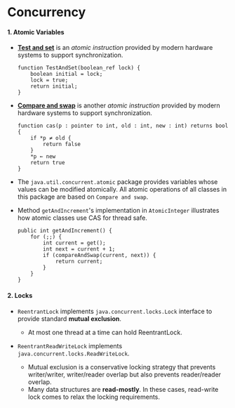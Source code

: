 # Concurrency

#### 1. Atomic Variables
* **[Test and set](https://en.wikipedia.org/wiki/Test-and-set)** is an *atomic instruction* provided by modern hardware systems to support synchronization.
    ```
    function TestAndSet(boolean_ref lock) {
        boolean initial = lock;
        lock = true;
        return initial;
    }
    ```
* **[Compare and swap](https://en.wikipedia.org/wiki/Compare-and-swap)** is another *atomic instruction* provided by modern hardware systems to support synchronization.
    ```
    function cas(p : pointer to int, old : int, new : int) returns bool {
        if *p ≠ old {
            return false
        }
        *p ← new
        return true
    }
    ```

* The ```java.util.concurrent.atomic``` package provides variables whose values can be modified atomically. All atomic operations of all classes in this package are based on ```Compare and swap```.

* Method ```getAndIncrement```'s implementation in ```AtomicInteger``` illustrates how atomic classes use CAS for thread safe.
    ```
    public int getAndIncrement() {
        for (;;) {
            int current = get();
            int next = current + 1;
            if (compareAndSwap(current, next)) {
                return current;
            }
        }
    }
    ```

#### 2. Locks
* ```ReentrantLock``` implements ```java.concurrent.locks.Lock``` interface to provide standard **mutual exclusion**.
    * At most one thread at a time can hold ReentrantLock.

* ```ReentrantReadWriteLock``` implements ```java.concurrent.locks.ReadWriteLock```.
    * Mutual exclusion is a conservative locking strategy that prevents writer/writer, writer/reader overlap but also prevents reader/reader overlap.
    * Many data structures are **read-mostly**. In these cases, read-write lock comes to relax the locking requirements.
